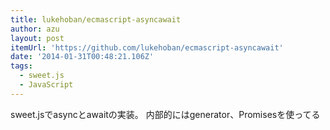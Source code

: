 ```yaml
---
title: lukehoban/ecmascript-asyncawait
author: azu
layout: post
itemUrl: 'https://github.com/lukehoban/ecmascript-asyncawait'
date: '2014-01-31T00:48:21.106Z'
tags:
  - sweet.js
  - JavaScript
---
```

sweet.jsでasyncとawaitの実装。
内部的にはgenerator、Promisesを使ってる
